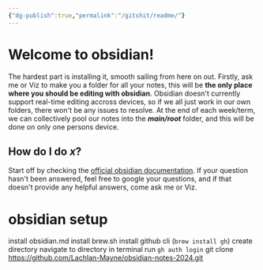 ```yaml
---
{"dg-publish":true,"permalink":"/gitshit/readme/"}
---
```



# Welcome to obsidian!
The hardest part is installing it, smooth sailing from here on out. Firstly, ask me or Viz to make you a folder for all your notes, this will be **the only place where you should be editing with obsidian**. Obsidian doesn't currently support real-time editing accross devices, so if we all just work in our own folders, there won't be any issues to resolve. At the end of each week/term, we can collectively pool our notes into the ***main/root*** folder, and this will be done on only one persons device.

## How do I do $x$?
Start off by checking the [official obsidian documentation](https://help.obsidian.md/Home). If your question hasn't been answered, feel free to google your questions, and if that doesn't provide any helpful answers, come ask me or Viz.

# obsidian setup
install obsidian.md
install brew.sh
install github cli (``brew install gh``)
create directory
navigate to directory in terminal
run ``gh auth login``
git clone https://github.com/Lachlan-Mayne/obsidian-notes-2024.git

